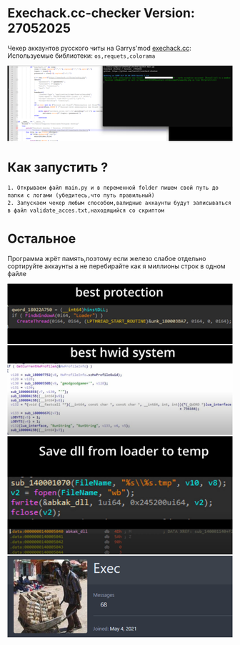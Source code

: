 # Exechack.cc-checker Version: 27052025
Чекер аккаунтов русского читы на Garrys'mod <a href="https://b.exechack.cc/">exechack.cc</a>:   
Используемые библиотеки:
`os,requets,colorama`

<img src="Снимок экрана 2025-05-27 133732.png" />   

# Как запустить ?
`1. Открываем файл main.py и в переменной folder пишем свой путь до папки с логами (убедитесь,что путь правильный)`   
`2. Запускаем чекер любым способом,валидные аккаунты будут записываться в файл validate_acces.txt,находящийся со скриптом`

# Остальное
Программа жрёт память,поэтому если железо слабое отдельно сортируйте аккаунты а не перебирайте как я миллионы строк в одном файле

<img src="more/Снимок экрана 2025-05-27 131926.png" />   
<img src="Снимок экрана 2025-05-27 132056.png" />   
<img src="Снимок экрана 2025-05-27 132113.png" />   
<img src="Снимок экрана 2025-05-27 134340.png" />   
